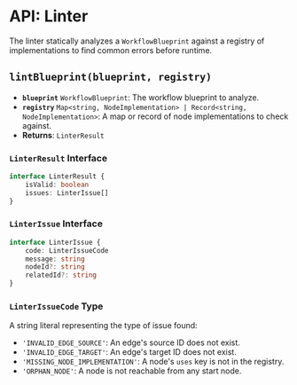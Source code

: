 # API: Linter

The linter statically analyzes a `WorkflowBlueprint` against a registry of implementations to find common errors before runtime.

## `lintBlueprint(blueprint, registry)`

-   **`blueprint`** `WorkflowBlueprint`: The workflow blueprint to analyze.
-   **`registry`** `Map<string, NodeImplementation> | Record<string, NodeImplementation>`: A map or record of node implementations to check against.
-   **Returns**: `LinterResult`

### `LinterResult` Interface

```typescript
interface LinterResult {
	isValid: boolean
	issues: LinterIssue[]
}
```

### `LinterIssue` Interface

```typescript
interface LinterIssue {
	code: LinterIssueCode
	message: string
	nodeId?: string
	relatedId?: string
}
```

### `LinterIssueCode` Type

A string literal representing the type of issue found:
-   `'INVALID_EDGE_SOURCE'`: An edge's source ID does not exist.
-   `'INVALID_EDGE_TARGET'`: An edge's target ID does not exist.
-   `'MISSING_NODE_IMPLEMENTATION'`: A node's `uses` key is not in the registry.
-   `'ORPHAN_NODE'`: A node is not reachable from any start node.
